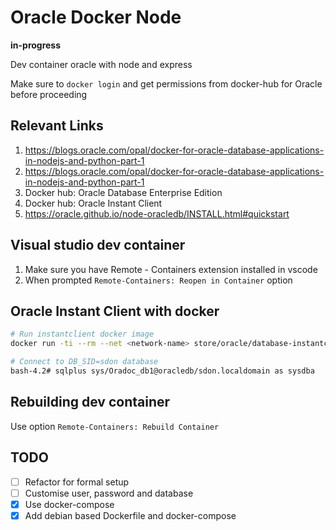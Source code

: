 # Oracle Docker Node

**in-progress**

Dev container oracle with node and express

Make sure to `docker login` and get permissions from docker-hub for Oracle before proceeding

## Relevant Links

1. https://blogs.oracle.com/opal/docker-for-oracle-database-applications-in-nodejs-and-python-part-1
2. https://blogs.oracle.com/opal/docker-for-oracle-database-applications-in-nodejs-and-python-part-1
3. Docker hub: Oracle Database Enterprise Edition
4. Docker hub: Oracle Instant Client
4. https://oracle.github.io/node-oracledb/INSTALL.html#quickstart

## Visual studio dev container

1. Make sure you have Remote - Containers extension installed in vscode
2. When prompted `Remote-Containers: Reopen in Container` option

## Oracle Instant Client with docker

```sh
# Run instantclient docker image
docker run -ti --rm --net <network-name> store/oracle/database-instantclient:12.2.0.1 /bin/bash

# Connect to DB_SID=sdon database
bash-4.2# sqlplus sys/Oradoc_db1@oracledb/sdon.localdomain as sysdba
```

## Rebuilding dev container

Use option `Remote-Containers: Rebuild Container`

## TODO

- [ ] Refactor for formal setup
- [ ] Customise user, password and database
- [x] Use docker-compose
- [x] Add debian based Dockerfile and docker-compose
